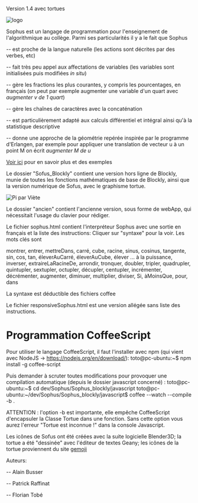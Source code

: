 Version 1.4 avec tortues


![logo](https://raw.githubusercontent.com/AlainBusser/Sophus/master/sophus1.svg)



Sophus est un langage de programmation pour l'enseignement de l'algorithmique au collège. Parmi ses particularités il y a le fait que Sophus

-- est proche de la langue naturelle (les actions sont décrites par des verbes, etc) 

-- fait très peu appel aux affectations de variables (les variables sont initialisées puis modifiées *in situ*)

-- gère les fractions les plus courantes, y compris les pourcentages, en français (on peut par exemple augmenter une variable d'un quart avec *augmenter v de 1 quart*) 

-- gère les chaînes de caractères avec la concaténation

-- est particulièrement adapté aux calculs différentiel et intégral ainsi qu'à la statistique descriptive

-- donne une approche de la géométrie repérée inspirée par le programme d'Erlangen, par exemple pour appliquer une translation de vecteur u à un point M on écrit *augmenter M de u*

[Voir ici](http://irem.univ-reunion.fr/spip.php?rubrique173) pour en savoir plus et des exemples




Le dossier "Sofus_Blockly" contient une version hors ligne de Blockly, munie de toutes les fonctions mathématiques de base de Blockly, ainsi que la version numérique de Sofus, avec le graphisme tortue.


![Pi par Viète](https://raw.githubusercontent.com/AlainBusser/Sophus/master/SophusPi.png)





Le dossier "ancien" contient l'ancienne version, sous forme de webApp, qui nécessitait l'usage du clavier pour rédiger.

Le fichier sophus.html contient l'interpréteur Sophus avec une sortie en français et la liste des instructions:  Cliquer sur "syntaxe" pour la voir. Les mots clés sont 

montrer, entrer, mettreDans, carré, cube, racine, sinus, cosinus, tangente, sin, cos, tan, éleverAuCarré, éleverAuCube, élever ... à la puissance, inverser, extraireLaRacineDe, arrondir, tronquer, doubler, tripler, quadrupler, quintupler, sextupler, octupler, décupler, centupler, incrémenter, décrémenter, augmenter, diminuer, multiplier, diviser, Si, àMoinsQue, pour, dans

La syntaxe est déductible des fichiers coffee

Le fichier responsiveSophus.html est une version allégée sans liste des instructions.


Programmation CoffeeScript
==========================
Pour utiliser le langage CoffeeScript, il faut l'installer avec npm (qui vient avec NodeJS -> https://nodejs.org/en/download/):
toto@pc-ubuntu:~$ npm install -g coffee-script

Puis demander à scruter toutes modifications pour provoquer une compilation automatique (depuis le dossier javascript concerné) :
toto@pc-ubuntu:~$ cd dev/Sophus/Sophus_blockly/javascript
toto@pc-ubuntu:~/dev/Sophus/Sophus_blockly/javascript$ coffee --watch --compile -b .

ATTENTION : l'option -b est importante, elle empêche CoffeeScript d'encapsuler la Classe Tortue dans une fonction. Sans cette option vous aurez l'erreur "Tortue est inconnue !" dans la console Javascript.



Les icônes de Sofus ont été créées avec la suite logicielle Blender3D; la tortue a été "dessinée" avec l'éditeur de textes Geany; les icônes de la tortue proviennent du site [gemoji](http://emojipedia.org/)




Auteurs:

-- Alain Busser

-- Patrick Raffinat

-- Florian Tobé
